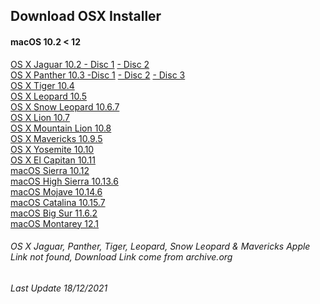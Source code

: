## Download OSX Installer
####  macOS 10.2 < 12

[OS X Jaguar 10.2 - Disc 1](https://archive.org/download/2Z691-3706-A/Mac%20OS%20X%20v10.2%20-%20Install%20Disc%201%20%5B2Z691-3706-A%5D.7z) [- Disc 2](https://archive.org/download/2Z691-3705-A/Mac%20OS%20X%20v10.2%20-%20Install%20Disc%202%20%5B2Z691-3705-A%5D.7z) \
[OS X Panther 10.3 -Disc 1](https://archive.org/download/MacOSX10.3-Panther-2Z691-4633-A_2Z691-4586-A_2Z691-4587-A/Mac%20OS%20X%20Upgrade%20Disc%201.dmg) [- Disc 2](https://archive.org/download/MacOSX10.3-Panther-2Z691-4633-A_2Z691-4586-A_2Z691-4587-A/Mac%20OS%20X%20Install%20Disc%202.dmg) [- Disc 3](https://archive.org/download/MacOSX10.3-Panther-2Z691-4633-A_2Z691-4586-A_2Z691-4587-A/Mac%20OS%20X%20Install%20Disc%203.dmg) \
[OS X Tiger 10.4](https://archive.org/download/mac-os-x-tiger-intelppc/Tiger_4_6.dmg__0/Tiger_4_6.dmg) \
[OS X Leopard 10.5](https://archive.org/download/Mac_OS_X_Leopard_Install_DVD_Version_10.5_2Z691-6037-A_Apple_Inc._2007/Mac%20OS%20X%20Leopard%20Install%20DVD%20Version%2010.5%20%282Z691-6037-A%29%20%28Apple%2C%20Inc.%29%282007%29.iso) \
[OS X Snow Leopard 10.6.7](https://archive.org/download/osx-10.6.7-dvd/OSX_10.6.7.iso) \
[OS X Lion 10.7](https://updates.cdn-apple.com/2021/macos/041-7683-20210614-E610947E-C7CE-46EB-8860-D26D71F0D3EA/InstallMacOSX.dmg) \
[OS X Mountain Lion 10.8](https://updates.cdn-apple.com/2021/macos/031-0627-20210614-90D11F33-1A65-42DD-BBEA-E1D9F43A6B3F/InstallMacOSX.dmg) \
[OS X Mavericks 10.9.5](https://archive.org/download/os-x-mavericks-10.9.5/OS%20X%20Mavericks%2010.9.5.iso) \
[OS X Yosemite 10.10](http://updates-http.cdn-apple.com/2019/cert/061-41343-20191023-02465f92-3ab5-4c92-bfe2-b725447a070d/InstallMacOSX.dmg) \
[OS X El Capitan 10.11](http://updates-http.cdn-apple.com/2019/cert/061-41424-20191024-218af9ec-cf50-4516-9011-228c78eda3d2/InstallMacOSX.dmg) \
[macOS Sierra 10.12](http://updates-http.cdn-apple.com/2019/cert/061-39476-20191023-48f365f4-0015-4c41-9f44-39d3d2aca067/InstallOS.dmg) \
[macOS High Sierra 10.13.6](https://apps.apple.com/fr/app/macos-high-sierra/id1246284741?mt=12) \
[macOS Mojave 10.14.6](https://apps.apple.com/fr/app/macos-mojave/id1398502828?mt=12) \
[macOS Catalina 10.15.7](https://apps.apple.com/fr/app/macos-catalina/id1466841314?mt=12) \
[macOS Big Sur 11.6.2](https://apps.apple.com/fr/app/macos-big-sur/id1526878132?mt=12) \
[macOS Montarey 12.1](https://apps.apple.com/fr/app/macos-monterey/id1576738294?mt=12)

######  OS X Jaguar, Panther, Tiger, Leopard, Snow Leopard & Mavericks Apple Link not found, Download Link come from archive.org
######  Last Update 18/12/2021
